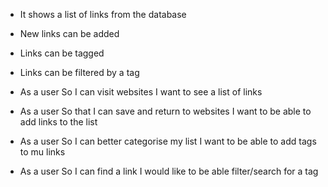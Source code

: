 - It shows a list of links from the database
- New links can be added
- Links can be tagged
- Links can be filtered by a tag

- As a user
So I can visit websites
I want to see a list of links

- As a user
So that I can save and return to websites
I want to be able to add links to the list

- As a user
So I can better categorise my list
I want to be able to add tags to mu links

- As a user
So I can find a link
I would like to be able filter/search for a tag
